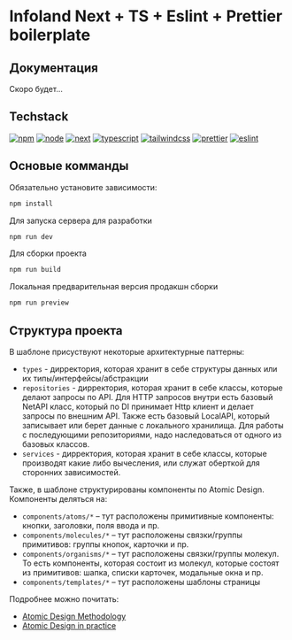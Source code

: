 # Infoland Next + TS + Eslint + Prettier boilerplate

## Документация

Скоро будет...

## Techstack

[![npm](https://img.shields.io/static/v1?label=npm&message=9.4.0&color=2c8ebb&style=for-the-badge&logo=npm)](https://www.npmjs.com//)
[![node](https://img.shields.io/static/v1?label=node&message=19.6.0&color=026E00&style=for-the-badge&logo=node.js)](https://nodejs.org/en/)
[![next](https://img.shields.io/static/v1?label=next.js&message=3.6&color=01C58E&style=for-the-badge&logo=next.js)](https://nextjs.org/docs)
[![typescript](https://img.shields.io/static/v1?label=typescript&message=5.0&color=3278C7&style=for-the-badge&logo=typescript)](https://www.typescriptlang.org/)
[![tailwindcss](https://img.shields.io/static/v1?label=tailwindcss&message=3.3&color=37BCF8&style=for-the-badge&logo=tailwindcss)](https://tailwindcss.com/)
[![prettier](https://img.shields.io/static/v1?label=prettier&message=2.8.7&color=F7B93E&style=for-the-badge&logo=prettier)](https://prettier.io/)
[![eslint](https://img.shields.io/static/v1?label=eslint&message=8.4&color=4B32C3&style=for-the-badge&logo=eslint)](https://eslint.org/)

## Основые комманды

Обязательно установите зависимости:

```bash
npm install
```

Для запуска сервера для разработки

```bash
npm run dev
```

Для сборки проекта

```bash
npm run build
```

Локальная предварительная версия продакшн сборки

```bash
npm run preview
```

## Структура проекта

В шаблоне присуствуют некоторые архитектурные паттерны:

- `types` - дирректория, которая хранит в себе структуры данных или их типы/интерфейсы/абстракции
- `repositories` - дирректория, которая хранит в себе классы, которые делают запросы по API. Для HTTP запросов внутри есть базовый NetAPI класс, который по DI принимает Http клиент и делает запросы по внешним API. Также есть базовый LocalAPI, который записывает или берет данные с локального хранилища. Для работы с последующими репозиториями, надо наследоваться от одного из базовых классов.
- `services` - дирректория, которая хранит в себе классы, которые производят какие либо вычесления, или служат оберткой для сторонних зависимостей.

Также, в шаблоне структурированы компоненты по Atomic Design. Компоненты деляться на:

- `components/atoms/*` – тут расположены примитивные компоненты: кнопки, заголовки, поля ввода и пр.
- `components/molecules/*` – тут расположены связки/группы примитивов: группы кнопок, карточки и пр.
- `components/organisms/*` – тут расположены связки/группы молекул. То есть компоненты, которая состоит из молекул, которые состоят из примитивов: шапка, списки карточек, модальные окна и пр.
- `components/templates/*` – тут расположены шаблоны страницы

Подробнее можно почитать:

- [Atomic Design Methodology](https://atomicdesign.bradfrost.com/chapter-2/)
- [Atomic Design in practice](https://blog.ippon.tech/atomic-design-in-practice/)
